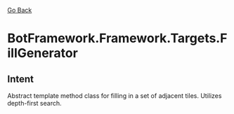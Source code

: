 [Go Back](../../../REFERENCE.md)

# BotFramework.Framework.Targets.FillGenerator

## Intent

Abstract template method class for filling in a set of adjacent tiles. Utilizes depth-first search.